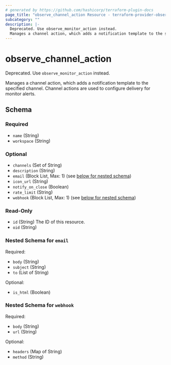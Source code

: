```yaml
---
# generated by https://github.com/hashicorp/terraform-plugin-docs
page_title: "observe_channel_action Resource - terraform-provider-observe"
subcategory: ""
description: |-
  Deprecated. Use observe_monitor_action instead.
  Manages a channel action, which adds a notification template to the specified channel. Channel actions are used to configure delivery for monitor alerts.
---
```

# observe_channel_action

Deprecated. Use `observe_monitor_action` instead.

Manages a channel action, which adds a notification template to the specified channel. Channel actions are used to configure delivery for monitor alerts.

<!-- schema generated by tfplugindocs -->
## Schema

### Required

- `name` (String)
- `workspace` (String)

### Optional

- `channels` (Set of String)
- `description` (String)
- `email` (Block List, Max: 1) (see [below for nested schema](#nestedblock--email))
- `icon_url` (String)
- `notify_on_close` (Boolean)
- `rate_limit` (String)
- `webhook` (Block List, Max: 1) (see [below for nested schema](#nestedblock--webhook))

### Read-Only

- `id` (String) The ID of this resource.
- `oid` (String)

<a id="nestedblock--email"></a>
### Nested Schema for `email`

Required:

- `body` (String)
- `subject` (String)
- `to` (List of String)

Optional:

- `is_html` (Boolean)


<a id="nestedblock--webhook"></a>
### Nested Schema for `webhook`

Required:

- `body` (String)
- `url` (String)

Optional:

- `headers` (Map of String)
- `method` (String)

